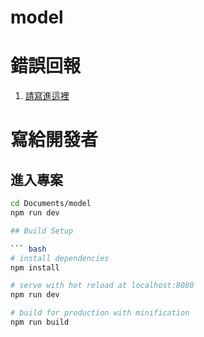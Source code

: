 # model
 

# 錯誤回報

1. [請寫進這裡](https://github.com/jinglunT/model/issues)

# 寫給開發者

## 進入專案

``` bash
cd Documents/model
npm run dev

## Build Setup

``` bash
# install dependencies
npm install

# serve with hot reload at localhost:8080
npm run dev

# build for production with minification
npm run build
